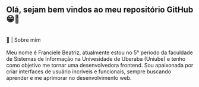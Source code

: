 ## Olá, sejam bem vindos ao meu repositório GitHub 😁👋

<br>📜 | Sobre mim</br>
<br>Meu nome é Franciele Beatriz, atualmente estou no 5° período da faculdade de Sistemas de Informação na Univesidade de Uberaba (Uniube) e tenho como objetivo me tornar uma desenvolvedora frontend. Sou apaixonada por criar interfaces de usuário incríveis e funcionais, sempre buscando aprender e me aprimorar no desenvolvimento web.</br>
